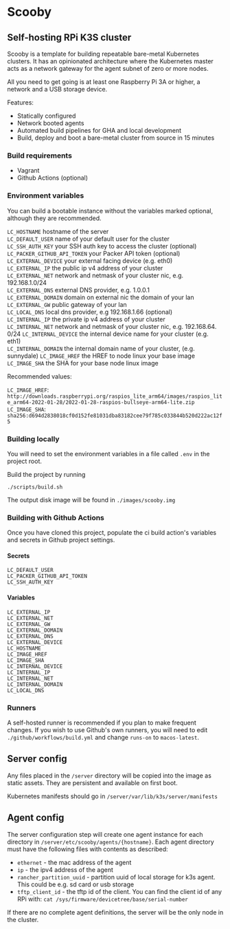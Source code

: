 # Scooby

## Self-hosting RPi K3S cluster

Scooby is a template for building repeatable bare-metal Kubernetes clusters. It has an opinionated architecture where the Kubernetes master acts as a network gateway for the agent subnet of zero or more nodes.

All you need to get going is at least one Raspberry Pi 3A or higher, a network and a USB storage device.

Features:

- Statically configured
- Network booted agents
- Automated build pipelines for GHA and local development
- Build, deploy and boot a bare-metal cluster from source in 15 minutes

### Build requirements

- Vagrant
- Github Actions (optional)

### Environment variables

You can build a bootable instance without the variables marked optional, although they are recommended.

`LC_HOSTNAME` hostname of the server  
`LC_DEFAULT_USER` name of your default user for the cluster  
`LC_SSH_AUTH_KEY` your SSH auth key to access the cluster (optional)  
`LC_PACKER_GITHUB_API_TOKEN` your Packer API token (optional)  
`LC_EXTERNAL_DEVICE` your external facing device (e.g. eth0)  
`LC_EXTERNAL_IP` the public ip v4 address of your cluster  
`LC_EXTERNAL_NET` network and netmask of your cluster nic, e.g. 192.168.1.0/24  
`LC_EXTERNAL_DNS` external DNS provider, e.g. 1.0.0.1  
`LC_EXTERNAL_DOMAIN` domain on external nic the domain of your lan  
`LC_EXTERNAL_GW` public gateway of your lan  
`LC_LOCAL_DNS` local dns provider, e.g 192.168.1.66 (optional)  
`LC_INTERNAL_IP` the private ip v4 address of your cluster  
`LC_INTERNAL_NET` network and netmask of your cluster nic, e.g. 192.168.64. 0/24
`LC_INTERNAL_DEVICE` the internal device name for your cluster (e.g. eth1)  
`LC_INTERNAL_DOMAIN` the internal domain name of your cluster, (e.g. sunnydale)
`LC_IMAGE_HREF` the HREF to node linux your base image  
`LC_IMAGE_SHA` the SHA for your base node linux image

Recommended values:

`LC_IMAGE_HREF`: `http://downloads.raspberrypi.org/raspios_lite_arm64/images/raspios_lite_arm64-2022-01-28/2022-01-28-raspios-bullseye-arm64-lite.zip`
`LC_IMAGE_SHA`: `sha256:d694d2838018cf0d152fe81031dba83182cee79f785c033844b520d222ac12f5`

### Building locally

You will need to set the environment variables in a file called `.env` in the project root.

Build the project by running

`./scripts/build.sh`

The output disk image will be found in `./images/scooby.img`

### Building with Github Actions

Once you have cloned this project, populate the ci build action's variables and secrets in Github project settings.

#### Secrets

`LC_DEFAULT_USER`  
`LC_PACKER_GITHUB_API_TOKEN`  
`LC_SSH_AUTH_KEY`

#### Variables

`LC_EXTERNAL_IP`  
`LC_EXTERNAL_NET`  
`LC_EXTERNAL_GW`  
`LC_EXTERNAL_DOMAIN`  
`LC_EXTERNAL_DNS`  
`LC_EXTERNAL_DEVICE`  
`LC_HOSTNAME`  
`LC_IMAGE_HREF`  
`LC_IMAGE_SHA`  
`LC_INTERNAL_DEVICE`  
`LC_INTERNAL_IP`  
`LC_INTERNAL_NET`  
`LC_INTERNAL_DOMAIN`  
`LC_LOCAL_DNS`

### Runners

A self-hosted runner is recommended if you plan to make frequent changes.
If you wish to use Github's own runners, you will need to edit `./github/workflows/build.yml` and change `runs-on` to `macos-latest`.

## Server config

Any files placed in the `/server` directory will be copied into the image as static assets. They are persistent and available on first boot.

Kubernetes manifests should go in `/server/var/lib/k3s/server/manifests`

## Agent config

The server configuration step will create one agent instance for each directory in `/server/etc/scooby/agents/{hostname}`. Each agent directory must have the following files with contents as described:

- `ethernet` - the mac address of the agent
- `ip` - the ipv4 address of the agent
- `rancher_partition_uuid` - partition uuid of local storage for k3s agent. This could be e.g. sd card or usb storage
- `tftp_client_id` - the tftp id of the client. You can find the client id of any RPi with: `cat /sys/firmware/devicetree/base/serial-number`

If there are no complete agent definitions, the server will be the only node in the cluster.
